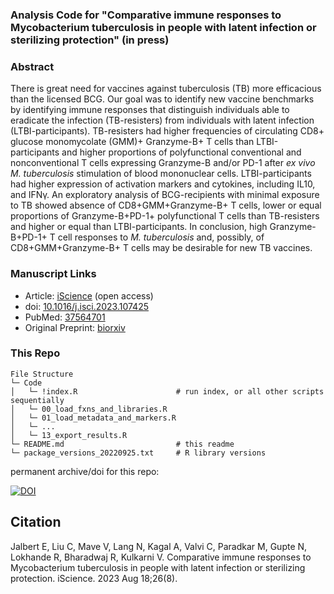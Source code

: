### Analysis Code for "Comparative immune responses to Mycobacterium tuberculosis in people with latent infection or sterilizing protection" (in press)

### Abstract
There is great need for vaccines against tuberculosis (TB) more efficacious than the licensed BCG. Our goal was to identify new vaccine benchmarks by identifying immune responses that distinguish individuals able to eradicate the infection (TB-resisters) from individuals with latent infection (LTBI-participants). TB-resisters had higher frequencies of circulating CD8+ glucose monomycolate (GMM)+ Granzyme-B+ T cells than LTBI-participants and higher proportions of polyfunctional conventional and nonconventional T cells expressing Granzyme-B and/or PD-1 after _ex vivo M. tuberculosis_ stimulation of blood mononuclear cells. LTBI-participants had higher expression of activation markers and cytokines, including IL10, and IFNγ. An exploratory analysis of BCG-recipients with minimal exposure to TB showed absence of CD8+GMM+Granzyme-B+ T cells, lower or equal proportions of Granzyme-B+PD-1+ polyfunctional T cells than TB-resisters and higher or equal than LTBI-participants. In conclusion, high Granzyme-B+PD-1+ T cell responses to _M. tuberculosis_ and, possibly, of CD8+GMM+Granzyme-B+ T cells may be desirable for new TB vaccines.


### Manuscript Links
* Article: [iScience](https://www.cell.com/iscience/fulltext/S2589-0042(23)01502-X) (open access)
* doi: [10.1016/j.isci.2023.107425](https://doi.org/10.1016/j.isci.2023.107425)
* PubMed: [37564701](https://pubmed.ncbi.nlm.nih.gov/37564701/)
* Original Preprint: [biorxiv](https://www.biorxiv.org/content/10.1101/2022.06.13.495865v2)

### This Repo
```
File Structure
└─ Code
│   └─ !index.R                      # run index, or all other scripts sequentially
│   └─ 00_load_fxns_and_libraries.R 
│   └─ 01_load_metadata_and_markers.R
│   └─ ...
│   └─ 13_export_results.R                          
└─ README.md                         # this readme
└─ package_versions_20220925.txt     # R library versions
```
permanent archive/doi for this repo:

[![DOI](https://zenodo.org/badge/DOI/10.5281/zenodo.7936008.svg)](https://doi.org/10.5281/zenodo.7936008)

## Citation
Jalbert E, Liu C, Mave V, Lang N, Kagal A, Valvi C, Paradkar M, Gupte N, Lokhande R, Bharadwaj R, Kulkarni V. Comparative immune responses to Mycobacterium tuberculosis in people with latent infection or sterilizing protection. iScience. 2023 Aug 18;26(8).
